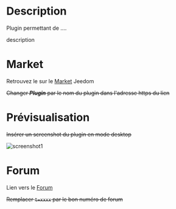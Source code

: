 # Description

Plugin permettant de ....

description

# Market

Retrouvez le sur le [Market](https://www.jeedom.com/market/index.php?v=d&p=market&type=plugin&&name=Plugin) Jeedom

~~Changer **_Plugin_** par le nom du plugin dans l'adresse https du lien~~

# Prévisualisation

~~Insérer un screenshot du plugin en mode desktop~~

![screenshot1](../images/ONVIF_icon.png)

# Forum

Lien vers le [Forum](https://www.jeedom.com/forum/viewtopic.php?t=xxxx)

~~Remplacer `t=xxxx` par le bon numéro de forum~~
